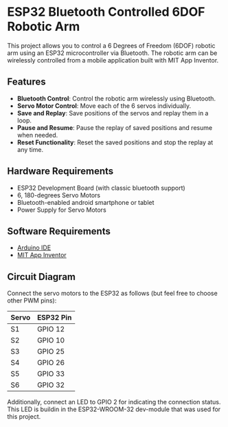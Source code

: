 # ESP32 Bluetooth Controlled 6DOF Robotic Arm

This project allows you to control a 6 Degrees of Freedom (6DOF) robotic arm using an ESP32 microcontroller via Bluetooth. The robotic arm can be wirelessly controlled from a mobile application built with MIT App Inventor.

## Features

- **Bluetooth Control**: Control the robotic arm wirelessly using Bluetooth.
- **Servo Motor Control**: Move each of the 6 servos individually.
- **Save and Replay**: Save positions of the servos and replay them in a loop.
- **Pause and Resume**: Pause the replay of saved positions and resume when needed.
- **Reset Functionality**: Reset the saved positions and stop the replay at any time.

## Hardware Requirements

- ESP32 Development Board (with classic bluetooth support)
- 6, 180-degrees Servo Motors
- Bluetooth-enabled android smartphone or tablet
- Power Supply for Servo Motors

## Software Requirements

- [Arduino IDE](https://www.arduino.cc/en/software)
- [MIT App Inventor](http://appinventor.mit.edu/)

## Circuit Diagram

Connect the servo motors to the ESP32 as follows (but feel free to choose other PWM pins):

| Servo | ESP32 Pin |
|-------|-----------|
| S1    | GPIO 12   |
| S2    | GPIO 10   |
| S3    | GPIO 25   |
| S4    | GPIO 26   |
| S5    | GPIO 33   |
| S6    | GPIO 32   |

Additionally, connect an LED to GPIO 2 for indicating the connection status. This LED is buildin in the ESP32-WROOM-32 dev-module that was used for this project.

